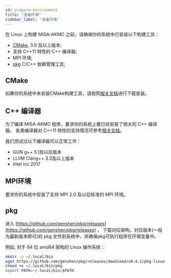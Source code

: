```yaml
---
id: prepare-environment
title: "准备环境"
sidebar_label: "准备环境"
---
```


在 Linux 上构建 MISA-AKMC 之前，请确保你的系统中已安装以下构建工具：

- [CMake](http://cmake.org), 3.0 及以上版本;
- 支持 C++11 特性的 C++ 编译器;
- MPI 环境;
- [pkg](https://github.com/genshen/pkg) C/C++ 依赖管理工具;

## CMake
如果你的系统中未安装CMake构建工具，请按照[相关文档](https://cmake.org/)进行下载安装。

## C++ 编译器
为了编译 MISA-AKMC 程序，要求你的系统上要已经安装了相关的 C++ 编译器。
各类编译器对 C++11 特性的支持情况可参考[相关文档](http://zh.cppreference.com/w/cpp/compiler_support#cpp11})。

我们测试过以下编译器可以正常工作：

- GUN g++ 5.1及以后版本
- LLVM Clang++ 3.3及以上版本
- Intel icc 2017

## MPI环境
要求你的系统中安装了支持 MPI 2.0 及以后标准的 MPI 环境。

## pkg
进入 [https://github.com/genshen/pkg/releases](https://github.com/genshen/pkg/releases) ，
下载对应架构，对应版本(一般为最新版本即可)的 pkg 文件到系统中，并确保pkg可执行程序在环境变量中。

例如, 对于 64 位 amd64 架构的 Linux 操作系统：
```bash
mkdir -p ~/.local/bin
wget https://github.com/genshen/pkg/releases/download/v0.4.1/pkg-linux-amd64 -O ~/.local/bin/pkg
chmod +x ~/.local/bin/pkg
export PATH=~/.local/bin:$PATH
```
